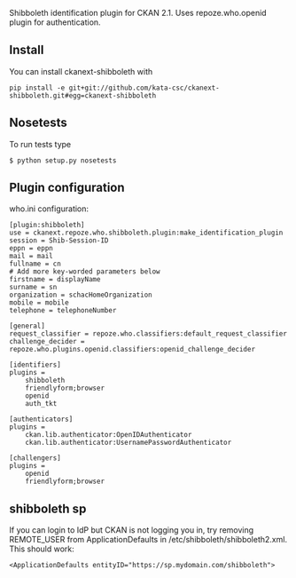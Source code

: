 Shibboleth identification plugin for CKAN 2.1. Uses repoze.who.openid plugin for authentication.

Install
-------

You can install ckanext-shibboleth with

	pip install -e git+git://github.com/kata-csc/ckanext-shibboleth.git#egg=ckanext-shibboleth
	
Nosetests
---------

To run tests type

	$ python setup.py nosetests
	
Plugin configuration
--------------------

who.ini configuration:

	[plugin:shibboleth]
    use = ckanext.repoze.who.shibboleth.plugin:make_identification_plugin
    session = Shib-Session-ID
    eppn = eppn
    mail = mail
    fullname = cn
    # Add more key-worded parameters below
    firstname = displayName
    surname = sn
    organization = schacHomeOrganization
    mobile = mobile
    telephone = telephoneNumber

	[general]
	request_classifier = repoze.who.classifiers:default_request_classifier
	challenge_decider = repoze.who.plugins.openid.classifiers:openid_challenge_decider

	[identifiers]
	plugins =
		shibboleth
		friendlyform;browser
		openid
		auth_tkt

	[authenticators]
	plugins = 
		ckan.lib.authenticator:OpenIDAuthenticator
		ckan.lib.authenticator:UsernamePasswordAuthenticator

	[challengers]
	plugins =
		openid
		friendlyform;browser

shibboleth sp
-------------

If you can login to IdP but CKAN is not logging you in, try removing REMOTE_USER from 
ApplicationDefaults in /etc/shibboleth/shibboleth2.xml. This should work:

	<ApplicationDefaults entityID="https://sp.mydomain.com/shibboleth">

